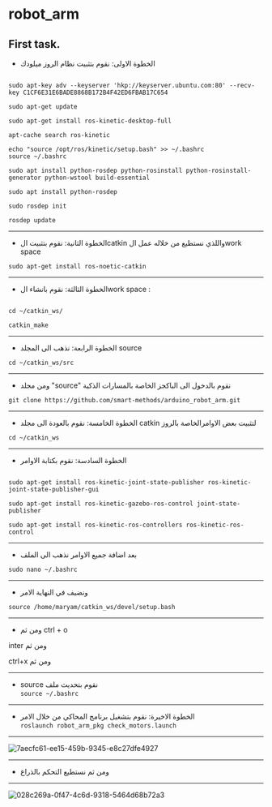 # robot_arm
## First task.


- الخطوة الاولى: نقوم بتثبيت نظام الروز ميلودك

```sudo sh -c 'echo "deb http://packages.ros.org/ros/ubuntu $(lsb_release -sc) main" > /etc/apt/sources.list.d/ros-latest.list'

sudo apt-key adv --keyserver 'hkp://keyserver.ubuntu.com:80' --recv-key C1CF6E31E6BADE8868B172B4F42ED6FBAB17C654

sudo apt-get update

sudo apt-get install ros-kinetic-desktop-full

apt-cache search ros-kinetic

echo "source /opt/ros/kinetic/setup.bash" >> ~/.bashrc
source ~/.bashrc

sudo apt install python-rosdep python-rosinstall python-rosinstall-generator python-wstool build-essential

sudo apt install python-rosdep

sudo rosdep init

rosdep update
```



---

- الخطوة الثانية: نقوم بتثبيت الcatkin واللذي نستطيع من خلاله عمل الwork space  

`sudo apt-get install ros-noetic-catkin`

---

- الخطوة الثالثة: نقوم بانشاء الwork space :


```mkdir -p ~/catkin_ws/src

cd ~/catkin_ws/

catkin_make
```

---

- الخطوة الرابعة: نذهب الى المجلد source
 
`cd ~/catkin_ws/src`

---

- ومن مجلد "source" نقوم بالدخول الى الباكجز الخاصة بالمسارات الذكية

`git clone https://github.com/smart-methods/arduino_robot_arm.git`

---

- الخطوة الخامسة: نقوم بالعودة الى مجلد catkin لتثبيت بعض الاوامرالخاصة بالروز 

`cd ~/catkin_ws`

---

- الخطوة السادسة: نقوم بكتابة الاوامر 

```sudo apt-get install ros-kinetic-moveit

sudo apt-get install ros-kinetic-joint-state-publisher ros-kinetic-joint-state-publisher-gui

sudo apt-get install ros-kinetic-gazebo-ros-control joint-state-publisher

sudo apt-get install ros-kinetic-ros-controllers ros-kinetic-ros-control
```

---

- بعد اضافة جميع الاوامر نذهب الى الملف 

`sudo nano ~/.bashrc`

---

- ونضيف في النهاية الامر 

`source /home/maryam/catkin_ws/devel/setup.bash`

---

- ومن ثم
ctrl + o

inter ومن ثم

ctrl+x ومن ثم 

---

- source نقوم بتحديث ملف  
`source ~/.bashrc `

---

- الخطوة الاخيرة: نقوم بتشغيل برنامج المحاكي من خلال الامر  
`roslaunch robot_arm_pkg check_motors.launch`

---

![7aecfc61-ee15-459b-9345-e8c27dfe4927](https://user-images.githubusercontent.com/85639068/127725522-1a9f9c17-3f25-4eb2-8b54-b87d51203f5c.JPG)


---

- ومن ثم نستطيع التحكم بالذراع

---

![028c269a-0f47-4c6d-9318-5464d68b72a3](https://user-images.githubusercontent.com/85639068/127725527-212150e3-8d72-436f-a830-d96c9f783b27.JPG)







